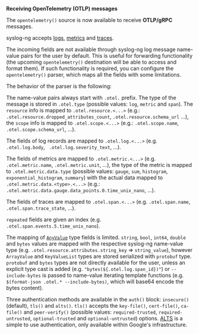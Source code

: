 **Receiving OpenTelemetry (OTLP) messages**

The `opentelemetry()` source is now available to receive **OTLP/gRPC** messages.

syslog-ng accepts [logs](https://github.com/open-telemetry/opentelemetry-proto/blob/v0.20.0/opentelemetry/proto/logs/v1/logs.proto), [metrics](https://github.com/open-telemetry/opentelemetry-proto/blob/v0.20.0/opentelemetry/proto/metrics/v1/metrics.proto) and [traces](https://github.com/open-telemetry/opentelemetry-proto/blob/v0.20.0/opentelemetry/proto/trace/v1/trace.proto).

The incoming fields are not available through syslog-ng log message name-value pairs for the user by default.
This is useful for forwarding functionality (the upcoming `opentelemetry()` destination will be able to access
and format them). If such functionality is required, you can configure the `opentelemetry()` parser, which maps
all the fields with some limitations.

The behavior of the parser is the following:

The name-value pairs always start with `.otel.` prefix. The type of the message is stored in `.otel.type`
(possible values: `log`, `metric` and `span`). The `resource` info is mapped to `.otel.resource.<...>`
(e.g.: `.otel.resource.dropped_attributes_count`, `.otel.resource.schema_url` ...), the `scope` info 
is mapped to `.otel.scope.<...>` (e.g.: `.otel.scope.name`, `.otel.scope.schema_url`, ...).

The fields of log records are mapped to `.otel.log.<...>` (e.g. `.otel.log.body`, ` .otel.log.severity_text`, ...).

The fields of metrics are mapped to `.otel.metric.<...>` (e.g. `.otel.metric.name`, `.otel.metric.unit`, ...),
the type of the metric is mapped to `.otel.metric.data.type` (possible values: `gauge`, `sum`, `histogram`,
`exponential_histogram`, `summary`) with the actual data mapped to `.otel.metric.data.<type>.<...>`
(e.g.: `.otel.metric.data.gauge.data_points.0.time_unix_nano`, ...).

The fields of traces are mapped to `.otel.span.<...>` (e.g. `.otel.span.name`, `.otel.span.trace_state`, ...).

`repeated` fields are given an index (e.g. `.otel.span.events.5.time_unix_nano`).

The mapping of [`AnyValue`](https://github.com/open-telemetry/opentelemetry-proto/blob/v0.20.0/opentelemetry/proto/common/v1/common.proto#L28) type fields is limited.
`string`, `bool`, `int64`, `double` and `bytes` values are mapped with the respective syslog-ng name-value type
(e.g. `.otel.resource.attributes.string_key` => `string_value`), however `ArrayValue` and `KeyValueList` types
are stored serialized with `protobuf` type. `protobuf` and `bytes` types are not directly available for the
user, unless an explicit type cast is added (e.g. `"bytes(${.otel.log.span_id})"`) or `--include-bytes` is passed
to name-value iterating template functions (e.g. `$(format-json .otel.* --include-bytes)`, which will base64
encode the bytes content).

Three authentication methods are available in the `auth()` block: `insecure()` (default), `tls()` and `alts()`.
`tls()` accepts the `key-file()`, `cert-file()`, `ca-file()` and `peer-verify()` (possible values:
`required-trusted`, `required-untrusted`, `optional-trusted` and `optional-untrusted`) options.
[ALTS](https://grpc.io/docs/languages/cpp/alts/) is a simple to use authentication, only available within Google's infrastructure.
